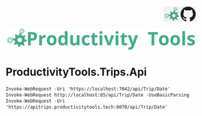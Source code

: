 <!--Category:C#,SQL--> 
 <p align="right">
    <a href="http://productivitytools.tech/productivitytools-createsqlserverdatabase/"><img src="Images/Header/ProductivityTools_green_40px_2.png" /><a> 
    <a href="https://github.com/ProductivityTools-Learning/ProductivityTools.Example.GCP.SecretManager"><img src="Images/Header/Github_border_40px.png" /></a>
</p>
<p align="center">
    <a href="http://http://productivitytools.tech/">
        <img src="Images/Header/LogoTitle_green_500px.png" />
    </a>
</p>

# ProductivityTools.Trips.Api

```
Invoke-WebRequest -Uri 'https://localhost:7042/api/Trip/Date'
Invoke-WebRequest http://localhost:85/api/Trip/Date -UseBasicParsing
Invoke-WebRequest -Uri 'https://apitrips.productivitytools.tech:8070/api/Trip/Date'
```